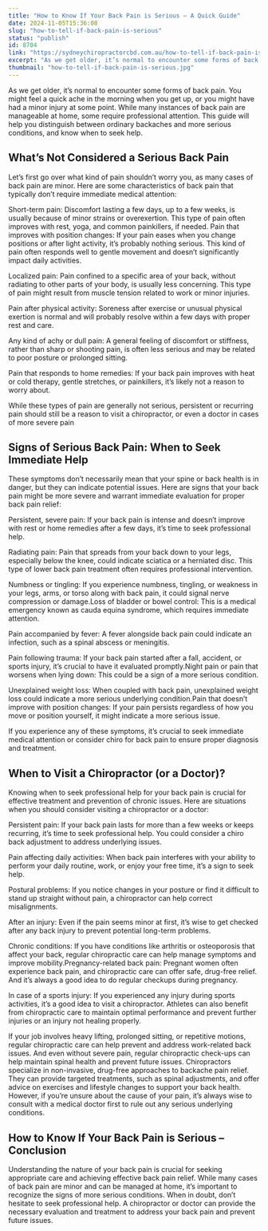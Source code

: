 ```yaml
---
title: "How to Know If Your Back Pain is Serious – A Quick Guide"
date: 2024-11-05T15:36:08
slug: "how-to-tell-if-back-pain-is-serious"
status: "publish"
id: 8704
link: "https://sydneychiropractorcbd.com.au/how-to-tell-if-back-pain-is-serious/"
excerpt: "As we get older, it’s normal to encounter some forms of back pain. You might feel a quick ache in the morning when you get up, or you might have had a minor injury at some point. While many instances of back pain are manageable at home, some require professional attention. This guide will help […]"
thumbnail: "how-to-tell-if-back-pain-is-serious.jpg"
---
```


As we get older, it’s normal to encounter some forms of back pain. You might feel a quick ache in the morning when you get up, or you might have had a minor injury at some point. While many instances of back pain are manageable at home, some require professional attention. This guide will help you distinguish between ordinary backaches and more serious conditions, and know when to seek help.

## What’s Not Considered a Serious Back Pain
Let’s first go over what kind of pain shouldn’t worry you, as many cases of back pain are minor. Here are some characteristics of back pain that typically don’t require immediate medical attention:

Short-term pain: Discomfort lasting a few days, up to a few weeks, is usually because of minor strains or overexertion. This type of pain often improves with rest, yoga, and common painkillers, if needed. Pain that improves with position changes: If your pain eases when you change positions or after light activity, it’s probably nothing serious. This kind of pain often responds well to gentle movement and doesn’t significantly impact daily activities.

Localized pain: Pain confined to a specific area of your back, without radiating to other parts of your body, is usually less concerning. This type of pain might result from muscle tension related to work or minor injuries.

Pain after physical activity: Soreness after exercise or unusual physical exertion is normal and will probably resolve within a few days with proper rest and care.

Any kind of achy or dull pain: A general feeling of discomfort or stiffness, rather than sharp or shooting pain, is often less serious and may be related to poor posture or prolonged sitting.

Pain that responds to home remedies: If your back pain improves with heat or cold therapy, gentle stretches, or painkillers, it’s likely not a reason to worry about.

While these types of pain are generally not serious, persistent or recurring pain should still be a reason to visit a chiropractor, or even a doctor in cases of more severe pain

 ## Signs of Serious Back Pain: When to Seek Immediate Help
These symptoms don’t necessarily mean that your spine or back health is in danger, but they can indicate potential issues. Here are signs that your back pain might be more severe and warrant immediate evaluation for proper back pain relief:

Persistent, severe pain: If your back pain is intense and doesn’t improve with rest or home remedies after a few days, it’s time to seek professional help.

Radiating pain: Pain that spreads from your back down to your legs, especially below the knee, could indicate sciatica or a herniated disc. This type of lower back pain treatment often requires professional intervention.

Numbness or tingling: If you experience numbness, tingling, or weakness in your legs, arms, or torso along with back pain, it could signal nerve compression or damage.Loss of bladder or bowel control: This is a medical emergency known as cauda equina syndrome, which requires immediate attention.

Pain accompanied by fever: A fever alongside back pain could indicate an infection, such as a spinal abscess or meningitis.

Pain following trauma: If your back pain started after a fall, accident, or sports injury, it’s crucial to have it evaluated promptly.Night pain or pain that worsens when lying down: This could be a sign of a more serious condition.

Unexplained weight loss: When coupled with back pain, unexplained weight loss could indicate a more serious underlying condition.Pain that doesn’t improve with position changes: If your pain persists regardless of how you move or position yourself, it might indicate a more serious issue.

If you experience any of these symptoms, it’s crucial to seek immediate medical attention or consider chiro for back pain to ensure proper diagnosis and treatment.

## When to Visit a Chiropractor (or a Doctor)?
Knowing when to seek professional help for your back pain is crucial for effective treatment and prevention of chronic issues. Here are situations when you should consider visiting a chiropractor or a doctor:

Persistent pain: If your back pain lasts for more than a few weeks or keeps recurring, it’s time to seek professional help. You could consider a chiro back adjustment to address underlying issues.

Pain affecting daily activities: When back pain interferes with your ability to perform your daily routine, work, or enjoy your free time, it’s a sign to seek help.

Postural problems: If you notice changes in your posture or find it difficult to stand up straight without pain, a chiropractor can help correct misalignments.

After an injury: Even if the pain seems minor at first, it’s wise to get checked after any back injury to prevent potential long-term problems.

Chronic conditions: If you have conditions like arthritis or osteoporosis that affect your back, regular chiropractic care can help manage symptoms and improve mobility.Pregnancy-related back pain: Pregnant women often experience back pain, and chiropractic care can offer safe, drug-free relief. And it’s always a good idea to do regular checkups during pregnancy.

In case of a sports injury: If you experienced any injury during sports activities, it’s a good idea to visit a chiropractor. Athletes can also benefit from chiropractic care to maintain optimal performance and prevent further injuries or an injury not healing properly.

If your job involves heavy lifting, prolonged sitting, or repetitive motions, regular chiropractic care can help prevent and address work-related back issues. And even without severe pain, regular chiropractic check-ups can help maintain spinal health and prevent future issues. Chiropractors specialize in non-invasive, drug-free approaches to backache pain relief. They can provide targeted treatments, such as spinal adjustments, and offer advice on exercises and lifestyle changes to support your back health. However, if you’re unsure about the cause of your pain, it’s always wise to consult with a medical doctor first to rule out any serious underlying conditions.

## How to Know If Your Back Pain is Serious – Conclusion
Understanding the nature of your back pain is crucial for seeking appropriate care and achieving effective back pain relief. While many cases of back pain are minor and can be managed at home, it’s important to recognize the signs of more serious conditions. When in doubt, don’t hesitate to seek professional help. A chiropractor or doctor can provide the necessary evaluation and treatment to address your back pain and prevent future issues.
